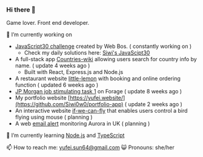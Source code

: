 ### Hi there 👋 
  Game lover.
  Front end developer.
  
🔭 I’m currently working on
- [JavaScript30 challenge](https://javascript30.com/) created by Web Bos. ( constantly working on )
  - Check my daily solutions here: [Siwi's JavaScipt30](https://github.com/Siwi0w0/JavaScript30)
- A full-stack app [Countries-wiki](https://github.com/Siwi0w0/countries-wiki) allowing users search for country info by name. ( update 4 weeks ago )
  - Built with React, Express.js and Node.js
- A restaurant website [little-lemon](https://github.com/Siwi0w0/little-lemon) with booking and online ordering function ( updated 6 weeks ago )
- [JP Morgan job stimulating task 1](https://github.com/Siwi0w0/forage-jpmc-swe-task-1) on Forage ( update 8 weeks ago )
- My portfolio website [https://yufei.website/](https://github.com/Siwi0w0/portfolio-app) ( update 2 weeks ago )
- An interactive website [if-we-can-fly](https://github.com/Siwi0w0/if-we-can-fly) that enables users control a bird flying using mouse ( planning )
- A web [email alert](https://github.com/Siwi0w0/aurora-alert) monitoring Aurora in UK ( planning )

🌱 I’m currently learning [Node.js](https://nodejs.org/en/docs) and [TypeScript](typescript-tutorial)

📫 How to reach me: yufei.sun64@gmail.com
😺 Pronouns: she/her
  
<!-- 👯 I’m looking to collaborate on ...
-!>


